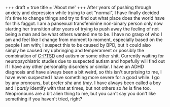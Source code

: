 +++
draft = true
title = 'About me'
+++
After years of pushing through anxiety and depression while trying to act “normal”, I have finally decided it's time to change things and try to find out what place does the world have for this faggot. I am a pansexual transfeminine non-binary person only now starting her transition after years of trying to push away the feeling of not being a man and be what others wanted me to be. I have no grasp of who I am and feel like I change from moment to moment, especially based on the people I am with; I suspect this to be caused by BPD, but it could also simply be caused my upbringing and temperament or possibly the combination of [C-PTSD](# "ICD-11 isn't yet in use here in Finland, so a C-PTSD diagnosis isn't possible to get") and autism or some other shit. Currently waiting for neuropsychiatric studies due to suspected autism and hopefully will find out if I have any other personality disorders or similar. I have an ADHD diagnosis and have always been a bit weird, so this isn't surprising to me, I have even suspected I have something more severe for a good while. I go by any pronouns, but prefer *she* and *they*. I have always been called a boy and I *partly* identify with that at times, but not others so *he* is fine too. Neopronouns are a bit alien thing to me, but you can't say you don't like something if you haven't tried, right?

